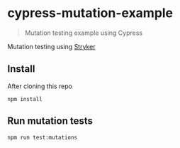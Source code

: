 # cypress-mutation-example
> Mutation testing example using Cypress

Mutation testing using [Stryker](https://stryker-mutator.io/)

## Install

After cloning this repo

```shell
npm install
```

## Run mutation tests

```shell
npm run test:mutations
```

